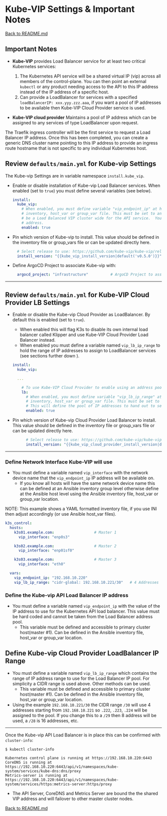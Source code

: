# Kube-VIP Settings & Important Notes

[Back to README.md](../README.md)

## Important Notes

* **Kube-VIP** provides Load Balancer service for at least two critical Kubernetes services:
  1. The Kubernetes API service will be a shared virtual IP (vip) across all members of the control-plane.  You can then point an external `kubectl` or any product needing access to the API to this IP address instead of the IP address of a specific host.
  2. Can provide a LoadBalancer for services with a specified `loadBalancerIP: xxx.yyy.zzz.aaa`, if you want a pool of IP addresses to be available then Kube-VIP Cloud Provider service is used.

* **Kube-VIP cloud provider** Maintains a pool of IP address which can be assigned to any services of type LoadBalancer upon request.

The Traefik ingress controller will be the first service to request a Load Balancer IP address.  Once this has been completed, you can create a generic DNS cluster name pointing to this IP address to provide an ingress route hostname that is not specific to any individual Kubernetes host.

## Review `defaults/main.yml` for Kube-vip Settings

The Kube-vip Settings are in variable namespace `install.kube_vip`.

* Enable or disable installation of Kube-vip Load Balancer services.  When enabled (set to `true`) you must define several variables (see below).

  ```yaml
  install:
    kube_vip:
      # When enabled, you must define variable "vip_endpoint_ip" at host or group level within 
      # inventory, host_var or group_var file. This must be set to an IP address. This IP address will
      # be a Load Balanced VIP cluster wide for the API service.  You can point kubectl to this IP 
      # address.
      enabled: true
  ```

* Pin which version of Kube-vip to install. This value should be defined in the inventory file or group_vars file or can be updated directly here.

  ```yml
    # Select release to use: https://github.com/kube-vip/kube-vip/releases
    install_version: "{{kube_vip_install_version|default('v0.5.0')}}"
  ```

* Define ArgoCD Project to associate Kube-vip with:

  ```yml
    argocd_project: "infrastructure"          # ArgoCD Project to associate this with
  ```

---

## Review `defaults/main.yml` for Kube-VIP Cloud Provider LB Settings

* Enable or disable the Kube-vip Cloud Provider as LoadBalancer.  By default this is enabled (set to `true`).
  * When enabled this will flag K3s to disable its own internal load balancer called Klipper and use Kube-VIP Cloud Provider Load Balancer instead.
  * When enabled you must define a variable named `vip_lb_ip_range` to hold the range of IP addresses to assign to LoadBalancer services (see sections further down ).

  ```yaml
  install:
    kube_vip:

    ...

      # To use Kube-VIP Cloud Provider to enable using an address pool with Kube-VIP
      lb:
        # When enabled, you must define variable "vip_lb_ip_range" at host or group level within 
        # inventory, host_var or group_var file. This must be set to an IP range or CIDR range.
        # This will define the pool of IP addresses to hand out to serviced of type LoadBalancer.
        enabled: true
  ```

* Pin which version of Kube-vip Cloud Provider Load Balancer to install. This value should be defined in the inventory file or group_vars file or can be updated directly here.

  ```yaml
        # Select release to use: https://github.com/kube-vip/kube-vip-cloud-provider/releases
        install_version: "{{kube_vip_cloud_provider_install_version|default('v0.0.3')}}
  ```

---

### Define Network Interface Kube-VIP will use

* You must define a variable named `vip_interface` with the network device name that the `vip_endpoint_ip` IP address will be available on.
  * If you know all hosts will have the same network device name this can be defined at an Ansible inventory group level otherwise define at the Ansible host level using the Ansible inventory file, host_var or group_var location.

NOTE: This example shows a YAML formatted inventory file, if you use INI then adjust accordingly (or use Ansible host_var files).

```yaml
k3s_control:
  hosts:
    k3s01.example.com:                  # Master 1
      vip_interface: "enp0s3"

    k3s02.example.com:                  # Master 2
      vip_interface: "enp01sf0"

    k3s03.example.com:                  # Master 3
      vip_interface: "eth0"

  vars:
    vip_endpoint_ip: "192.168.10.220"
    vip_lb_ip_range: "cidr-global: 192.168.10.221/30"   # 4 Addresses
```

### Define the Kube-vip API Load Balancer IP address

* You must define a variable named `vip_endpoint_ip` with the value of the IP address to use for the Kubernetes API load balancer.  This value must be hard coded and cannot be taken from the Load Balancer address pool.
  * This variable must be defined and accessible to primary cluster host(master #1). Can be defined in the Ansible inventory file, host_var or group_var location.

## Define Kube-vip Cloud Provider LoadBalancer IP Range

* You must define a variable named `vip_lb_ip_range` which contains the range of IP address range to use for the Load Balancer IP pool.  For simplicity a CIDR range is used above. Other methods can be used.
  * This variable must be defined and accessible to primary cluster host(master #1). Can be defined in the Ansible inventory file, host_var or group_var location.
* Using the example `192.168.10.221/30` the CIDR range `/30` will use 4 addresses starting from `192.168.10.221` so `.222`, `.223`, `.224` will be assigned to the pool.  If you change this to a `/29` then 8 address will be used, a `/28` is 16 addresses, etc.

---

Once the Kube-vip API Load Balancer is in place this can be confirmed with `cluster-info`:

```shell
$ kubectl cluster-info

Kubernetes control plane is running at https://192.168.10.220:6443
CoreDNS is running at https://192.168.10.220:6443/api/v1/namespaces/kube-system/services/kube-dns:dns/proxy
Metrics-server is running at https://192.168.10.220:6443/api/v1/namespaces/kube-system/services/https:metrics-server:https/proxy
```

* The API Server, CoreDNS and Metrics Server are bound the the shared VIP address and will failover to other master cluster nodes.

[Back to README.md](../README.md)
